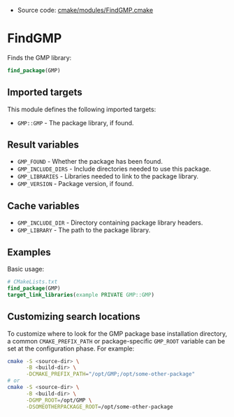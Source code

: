 <!-- This is auto-generated file. -->
* Source code: [cmake/modules/FindGMP.cmake](https://github.com/petk/php-build-system/blob/master/cmake/cmake/modules/FindGMP.cmake)

# FindGMP

Finds the GMP library:

```cmake
find_package(GMP)
```

## Imported targets

This module defines the following imported targets:

* `GMP::GMP` - The package library, if found.

## Result variables

* `GMP_FOUND` - Whether the package has been found.
* `GMP_INCLUDE_DIRS` - Include directories needed to use this package.
* `GMP_LIBRARIES` - Libraries needed to link to the package library.
* `GMP_VERSION` - Package version, if found.

## Cache variables

* `GMP_INCLUDE_DIR` - Directory containing package library headers.
* `GMP_LIBRARY` - The path to the package library.

## Examples

Basic usage:

```cmake
# CMakeLists.txt
find_package(GMP)
target_link_libraries(example PRIVATE GMP::GMP)
```

## Customizing search locations

To customize where to look for the GMP package base
installation directory, a common `CMAKE_PREFIX_PATH` or
package-specific `GMP_ROOT` variable can be set at
the configuration phase. For example:

```sh
cmake -S <source-dir> \
      -B <build-dir> \
      -DCMAKE_PREFIX_PATH="/opt/GMP;/opt/some-other-package"
# or
cmake -S <source-dir> \
      -B <build-dir> \
      -DGMP_ROOT=/opt/GMP \
      -DSOMEOTHERPACKAGE_ROOT=/opt/some-other-package
```
